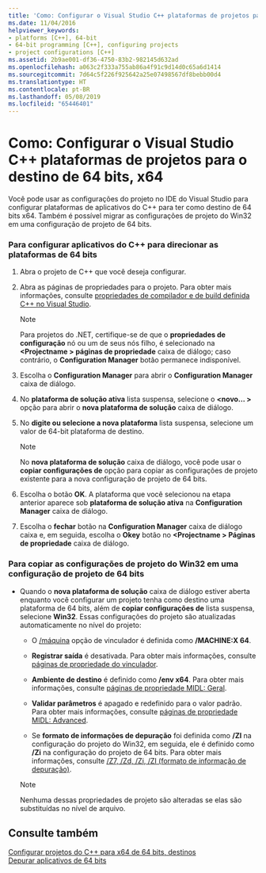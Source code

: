 ```yaml
---
title: 'Como: Configurar o Visual Studio C++ plataformas de projetos para o destino de 64 bits, x64'
ms.date: 11/04/2016
helpviewer_keywords:
- platforms [C++], 64-bit
- 64-bit programming [C++], configuring projects
- project configurations [C++]
ms.assetid: 2b9ae001-df36-4750-83b2-982145d632ad
ms.openlocfilehash: a063c2f333a755ab86a4f91c9d14d0c65a6d1414
ms.sourcegitcommit: 7d64c5f226f925642a25e07498567df8bebb00d4
ms.translationtype: HT
ms.contentlocale: pt-BR
ms.lasthandoff: 05/08/2019
ms.locfileid: "65446401"
---
```

# <a name="how-to-configure-visual-studio-c-projects-to-target-64-bit-x64-platforms"></a>Como: Configurar o Visual Studio C++ plataformas de projetos para o destino de 64 bits, x64

Você pode usar as configurações do projeto no IDE do Visual Studio para configurar plataformas de aplicativos do C++ para ter como destino de 64 bits x64. Também é possível migrar as configurações de projeto do Win32 em uma configuração de projeto de 64 bits.

### <a name="to-set-up-c-applications-to-target-64-bit-platforms"></a>Para configurar aplicativos do C++ para direcionar as plataformas de 64 bits

1. Abra o projeto de C++ que você deseja configurar.

1. Abra as páginas de propriedades para o projeto. Para obter mais informações, consulte [propriedades de compilador e de build definida C++ no Visual Studio](working-with-project-properties.md).

   > [!NOTE]
   > Para projetos do .NET, certifique-se de que o **propriedades de configuração** nó ou um de seus nós filho, é selecionado na  **\<Projectname > páginas de propriedade** caixa de diálogo; caso contrário, o  **Configuration Manager** botão permanece indisponível.

1. Escolha o **Configuration Manager** para abrir o **Configuration Manager** caixa de diálogo.

1. No **plataforma de solução ativa** lista suspensa, selecione o  **\<novo... >** opção para abrir o **nova plataforma de solução** caixa de diálogo.

1. No **digite ou selecione a nova plataforma** lista suspensa, selecione um valor de 64-bit plataforma de destino.

   > [!NOTE]
   > No **nova plataforma de solução** caixa de diálogo, você pode usar o **copiar configurações de** opção para copiar as configurações de projeto existente para a nova configuração de projeto de 64 bits.

1. Escolha o botão **OK**. A plataforma que você selecionou na etapa anterior aparece sob **plataforma de solução ativa** na **Configuration Manager** caixa de diálogo.

1. Escolha o **fechar** botão na **Configuration Manager** caixa de diálogo caixa e, em seguida, escolha o **Okey** botão no  **\<Projectname > Páginas de propriedade** caixa de diálogo.

### <a name="to-copy-win32-project-settings-into-a-64-bit-project-configuration"></a>Para copiar as configurações de projeto do Win32 em uma configuração de projeto de 64 bits

- Quando o **nova plataforma de solução** caixa de diálogo estiver aberta enquanto você configurar um projeto tenha como destino uma plataforma de 64 bits, além de **copiar configurações de** lista suspensa, selecione **Win32**. Essas configurações do projeto são atualizadas automaticamente no nível do projeto:

  - O [/máquina](reference/machine-specify-target-platform.md) opção de vinculador é definida como **/MACHINE:X 64**.

  - **Registrar saída** é desativada. Para obter mais informações, consulte [páginas de propriedade do vinculador](reference/linker-property-pages.md).

  - **Ambiente de destino** é definido como **/env x64**. Para obter mais informações, consulte [páginas de propriedade MIDL: Geral](reference/midl-property-pages-general.md).

  - **Validar parâmetros** é apagado e redefinido para o valor padrão. Para obter mais informações, consulte [páginas de propriedade MIDL: Advanced](reference/midl-property-pages-advanced.md).

  - Se **formato de informações de depuração** foi definida como **/ZI** na configuração do projeto do Win32, em seguida, ele é definido como **/Zi** na configuração do projeto de 64 bits. Para obter mais informações, consulte [/Z7, /Zd, /Zi, /ZI (formato de informação de depuração)](reference/z7-zi-zi-debug-information-format.md).

  > [!NOTE]
  > Nenhuma dessas propriedades de projeto são alteradas se elas são substituídas no nível de arquivo.

## <a name="see-also"></a>Consulte também

[Configurar projetos do C++ para x64 de 64 bits, destinos](configuring-programs-for-64-bit-visual-cpp.md)<br/>
[Depurar aplicativos de 64 bits](/visualstudio/debugger/debug-64-bit-applications)
